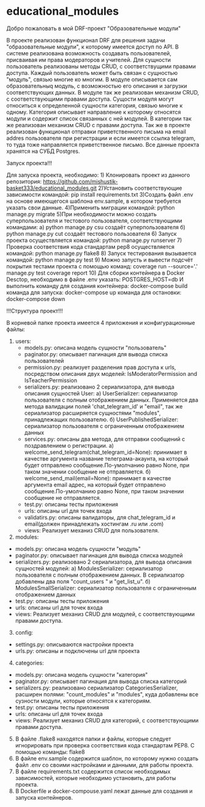# educational_modules

Добро пожаловать в мой DRF-проект "Образовательные модули"

В проекте реализован функционал DRF для решения задачи "образовательные модули", к которому имеется доступ по API.
В системе реализована возможность создавать пользователей, присваивая им права модераторов и учителей. Для сущности пользователь реализованы методы CRUD, с соответствущими правами доступа. Каждый пользователь может быть связан с сущностью "модуль", связью многие ко многим. В модуле описывается сам образовательныq модуль, с возможностью его описания и загрузки соответствующих данных. В модуле так же реализован механизм CRUD, с соответствующими правами доступа. Сущости модуля могут относиться к определенной сущности категория, связью многие к одному. Категория описывает направление к которому относятся модули и содержит список связанных с ней модулей. В категории так же реализован механизм CRUD с правами доступа. Так же в проекте реализован функционал отправки приветственного письма на email addres пользователя при регистрации и если имеется ссылка telegram, то туда тоже направляется приветственное письмо. Все данные проекта хранятся на СУБД Postgres.

Запуск проекта!!!

Для запуска проекта, необходимо:
    1) Клонировать проект из данного репозитория: 
        https://github.com/mishustik-basket333/educational_modules.git
    2)Установить соответствующие зависимости командой: 
        pip install requirements.txt
    3)Создать файл .env на основе имеющегося шаблона env.sample, в котором требуется указать свои данные.
    4)Применить миграции командой:
        python manage.py migrate
    5)При необходимости можно создать суперпользователя и тестового пользователя, соответствующими командами: 
        a) python manage.py csu
            создаёт суперпользователя
        б) python manage.py cut 
            создаёт тестового пользователя
    6) Запуск проекта осуществляется командой: 
        python manage.py runserver
    7) Проверка соответствия кода стандартам pep8 осуществляется командой:
        python manage.py flake8
    8) Запуск тестирования вызывается командой:
        python manage.py test
    9) Можно запусть и вывести подсчёт покрытия тестами проекта с помощью команд:
        coverage run --source='.' manage.py test
        coverage report
    10) Для сборки контейнера в Docker Desctop, необходимо в файле .env указать:
        POSTGRES_HOST=db
        И выполнить команду для создания контейнера:
        docker-compose build  
        команда для запуска:
        docker-compose up
        команда для остановки:
        docker-compose down
        


!!!Структура проект!!!

В корневой папке проекта имеется 4 приложения и конфигурационные файлы:

1) users:
    - models.py: описана модель сущности "пользователь"
    - paginator.py: описывает пагинация для вывода списка пользователей
    - permission.py: реализует разделения прав доступа к urls, посредством описания двух моделей: IsModeratorPermission and IsTeacherPermission
    - serializers.py: реализовано 2 сериализатора, для вывода описания сущностей User:
        a) UserSerializer: сериализатор пользователя с полным отображением данных. Применяется два метода валидации полей 'chat_telegram_id' и "email",
          так же сериализатор расширяется сущностями "modules", принадлежащих пользователю.
        б) UserPublishedSerializer: сериализатор пользователя с ограниченным отображением данных
    - services.py: описаны два метода, для отправки сообщений с поздравлением о регистрации.
        а) welcome_send_telegram(chat_telegram_id=None): принимает в качестве аргумента название телеграма-акаунта, на который будет отправлено
          сообщение.По-умолчанию равно None, при таком значении сообщение не отправляется.
        б) welcome_send_mail(email=None): принимает в качестве аргумента email адрес, на который будет отправлено
          сообщение.По-умолчанию равно None, при таком значении сообщение не отправляется.
    - test.py: описаны тесты приложения
    - urls: описаны url для точек входа
    - validatirs.py: описаны валидаторы, для chat_telegram_id и email(должен принадлежать хостингам .ru или .com)
    - views: Реализует механиз CRUD для пользователя.
2) modules:
  - models.py: описана модель сущности "модуль"
  - paginator.py: описывает пагинация для вывода списка модулей
  - serializers.py: реализовано 2 сериализатора, для вывода описания сущностей модулей:
      a) ModulesSerializer: сериализатор пользователя с полным отображением данных. В сериализатор добавлены два поля "count_users " и "get_list_u".
      б) ModulesSmallSerializer: сериализатор пользователя с ограниченным отображением данных
  - test.py: описаны тесты приложения
  - urls: описаны url для точек входа
  - views: Реализует механиз CRUD для модулей, с соответствующими правами доступа.
3) config:
  - settings.py: описываются настройки проекта
  - urls.py: описаны и подключены url для проекта
4) categories:
  - models.py: описана модель сущности "категория"
  - paginator.py: описывает пагинация для вывода списка категорий
  - serializers.py: реализовано сериализатор CategoriesSerializer, расширен полями: "count_modules" и "modules", куда добавлены все сузности модули, которые относятся к категориям.
  - test.py: описаны тесты приложения
  - urls: описаны url для точек входа
  - views: Реализует механиз CRUD для категорий, с соответствующими правами доступа.

5) В файле .flake8 находятся папки и файлы, которые следует игнорировать при проверка соответствия кода стандартам PEP8.
   С помощью команды:
    flake8
6) В файле env.sample содержится шаблон, по которому нужно создать файл .env со своими настройками и данными, для работы проекта.
7) В файле requirements.txt содержится список необходимых зависимостей, которые необходимо установить, для работы проекта.
8) В Dockerfile и docker-compouse.yaml лежат данные для создания и запуска контейнеров.